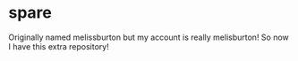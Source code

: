 # spare

Originally named  melissburton but my account is really melisburton! So now I have this extra repository!
